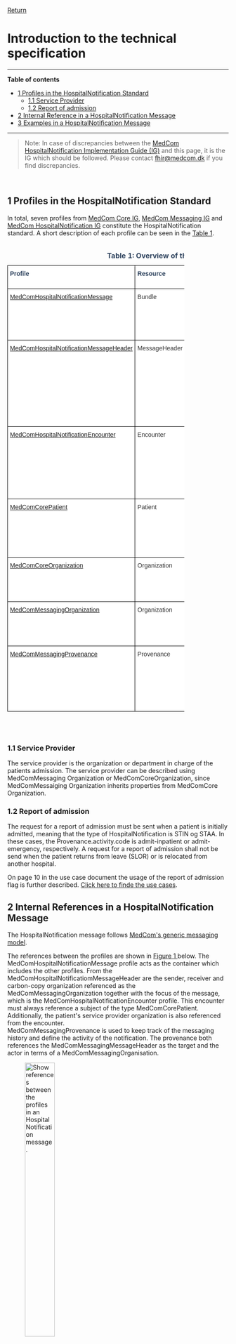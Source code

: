 [Return](../../index.md)
# Introduction to the technical specification
<hr/>

**Table of contents**
* [1 Profiles in the HospitalNotification Standard](#1-profiles-in-the-hospitalnotification-standard)
  * [1.1 Service Provider](#11-service-provider)
  * [1.2 Report of admission](#12-report-of-admission)
* [2 Internal Reference in a HospitalNotification Message](#2-internal-references-in-a-hospitalnotification-message)
* [3 Examples in a HospitalNotification Message](#3-examples-in-a-hospitalnotification-message) 
<!-- * [4 Release Notes](#4-release-notes) -->
<hr/>
  
  >Note: In case of discrepancies between the <a href="https://build.fhir.org/ig/medcomdk/dk-medcom-hospitalnotification/" target="_blank">MedCom HospitalNotification Implementation Guide (IG)</a> and this page, it is the IG which should be followed. Please contact <fhir@medcom.dk> if you find discrepancies.
<br>


## 1 Profiles in the HospitalNotification Standard

In total, seven profiles from <a href="https://build.fhir.org/ig/medcomdk/dk-medcom-core/" target="_blank">MedCom Core IG</a>, <a href="https://build.fhir.org/ig/medcomdk/dk-medcom-messaging/" target="_blank">MedCom Messaging IG</a> and <a href="https://build.fhir.org/ig/medcomdk/dk-medcom-hospitalnotification/" target="_blank">MedCom HospitalNotification IG</a> constitute the HospitalNotification standard. A short description of each profile can be seen in the <a href="#tab1">Table 1<a>.
<br><br>

<style type="text/css">
.tg  {border-collapse:collapse;border-spacing:0;max-width:80%}
.tg td{border-color:black;border-style:solid;border-width:1px;font-family:Arial, sans-serif;font-size:14px;
  overflow:hidden;padding:10px 5px;word-break:normal;}
.tg th{border-color:black;border-style:solid;border-width:1px;font-family:Arial, sans-serif;font-size:14px;
  font-weight:normal;overflow:hidden;padding:10px 5px;word-break:normal;}
.tg .tg-4mz0{background-color:#ffffff;color:#2c415c;text-align:left;vertical-align:top}
.tg .tg-7euo{background-color:#ffffff;color:#333333;text-align:left;vertical-align:top}
</style>
<table class="tg" id="tab1">
<caption style="color:#2c415c; font-weight:bold; text-align:center"> Table 1: Overview of the profiles in HospitalNotification standard </caption>
<thead>
  <tr>
    <th class="tg-4mz0"><span style="font-weight:bold">Profile</span></th>
    <th class="tg-4mz0"><span style="font-weight:bold">Resource</span></th>
    <th class="tg-4mz0"><span style="font-weight:bold">Description</span></th>
    <th class="tg-4mz0"><span style="font-weight:bold">MustSupport elements</span></th>
    <th class="tg-4mz0"><span style="font-weight:bold">Implementation Guide Origin</span></th>
  </tr>
</thead>
<tbody>
  <tr>
    <td class="tg-7euo"><a href="https://build.fhir.org/ig/medcomdk/dk-medcom-hospitalnotification/StructureDefinition-medcom-hospitalNotification-message.html" target="_blank">MedComHospitalNotificationMessage</a></td>
    <td class="tg-7euo">Bundle</td>
    <td class="tg-7euo">Acts as a container for the content of the message. The type of the Bundle shall always be 'message'.<br><br>Inherits from MedComMessagingMessage.</td>
    <td class="tg-7euo">Id<br>Type<br>Timestamp<br> Entry</td>
    <td class="tg-7euo">MedCom HospitalNotification</td>
  </tr>
  <tr>
    <td class="tg-7euo"><a href="https://build.fhir.org/ig/medcomdk/dk-medcom-hospitalnotification/StructureDefinition-medcom-hospitalNotification-messageHeader.html" target="_blank">MedComHospitalNotificationMessageHeader</a></td>
    <td class="tg-7euo">MessageHeader</td>
    <td class="tg-7euo">The header of a message, which profile shall always be the first referenced profile, when the type of the Bundle is 'message'. This profile holds references to the fundamental information in a message such as sender, receiver and the content of the message.<br><br>Inherits from MedComMessagingMessageHeader.</td>
    <td class="tg-7euo">Id<br>Text (Narrative)<br>reportOfAdmissionFlag <br>reportOfAdmissionRecipient <br>Event[x]:eventCoding <br>Sender Organization<br>Receiver Organization<br>Carbon Copy<br>Source (Receiver of the receipt)<br>Focus</td>
    <td class="tg-7euo">MedCom HospitalNotification</td>
  </tr>
  <tr>
    <td class="tg-7euo"><a href="https://build.fhir.org/ig/medcomdk/dk-medcom-hospitalnotification/StructureDefinition-medcom-hospitalNotification-encounter.html" target="_blank">MedComHospitalNotificationEncounter</a></td>
    <td class="tg-7euo">Encounter</td>
    <td class="tg-7euo">A meeting between a healthcare professional and a patient. In a HospitalNotification message the start time of the encounter represents the hospitalization of the patient.<br><br>Inherits from MedComCoreEncounter</td>
    <td class="tg-7euo">Status<br> class<br>Subject <br>EpisodeOfCare identifier<br>Period Start (start time of the encounter)<br>Service provider organization</td>
    <td class="tg-7euo">MedCom HospitalNotification</td>
  </tr>
  <tr>
    <td class="tg-7euo"><a href="https://build.fhir.org/ig/medcomdk/dk-medcom-core/StructureDefinition-medcom-core-patient.html" target="_blank">MedComCorePatient</a></td>
    <td class="tg-7euo">Patient</td>
    <td class="tg-7euo">Describes a citizen or patient, when exchanging a MedCom message.</td>
    <td class="tg-7euo">Slices for identifier (CPR-number)<br>Slices for nameName<br>Address<br>Telecom<br>Managing Organization<br>Deceased[x]</td>
    <td class="tg-7euo">MedCom Core</td>
  </tr>
  <tr>
    <td class="tg-7euo"><a href="https://build.fhir.org/ig/medcomdk/dk-medcom-core/StructureDefinition-medcom-core-organization.html" target="_blank">MedComCoreOrganization</a></td>
    <td class="tg-7euo">Organization</td>
    <td class="tg-7euo">Information useful to identify an organization. In a HospitalNotification message it is used to describe the service provider organization.</td>
    <td class="tg-7euo">Identifier (SOR-id)<br>Name</td>
    <td class="tg-7euo">MedCom Core</td>
  </tr>
  <tr>
    <td class="tg-7euo"><a href="https://build.fhir.org/ig/medcomdk/dk-medcom-messaging/StructureDefinition-medcom-messaging-organization.html" target="_blank">MedComMessagingOrganization</a></td>
    <td class="tg-7euo">Organization</td>
    <td class="tg-7euo">Information useful to identify an sender or receiver organization.<br>Inherits from MedComCoreOrganization.</td>
    <td class="tg-7euo">Text (Narrative text)<br>Slices for identifier (SOR-id)<br>Slices for identifier (EAN/GLN-id)<br>Name</td>
    <td class="tg-7euo">MedCom Messaging</td>
  </tr>
  <tr>
    <td class="tg-7euo"><a href="https://build.fhir.org/ig/medcomdk/dk-medcom-messaging/StructureDefinition-medcom-messaging-provenance.html" target="_blank">MedComMessagingProvenance</a></td>
    <td class="tg-7euo">Provenance</td>
    <td class="tg-7euo">Describes the activity and history of a message. It includes a reference to the target which is the MedComMessagingMessageHeader from the current message, the actors involved the activity and the previuos message if there is any.</td>
    <td class="tg-7euo">Text (Narrative text)<br>Target<br>OccurredDateTime <br>Timestamps<br>Activity<br>Agent<br>Entity (Reference to the previous message)</td>
    <td class="tg-7euo">MedCom Messaging</td>
  </tr>
</tbody>
</table>
<br><br>

### 1.1 Service Provider
The service provider is the organization or department in charge of the patients admission. 
The service provider can be described using MedComMessaging Organization or MedComCoreOrganization, since MedComMessaiging Organization inherits properties from MedComCore Organization. 

### 1.2  Report of admission
The request for a report of admission must be sent when a patient is initially admitted, meaning that the type of HospitalNotification is STIN og STAA. In these cases, the Provenance.activity.code is admit-inpatient or admit-emergency, respectively. A request for a report of admission shall not be send when the patient returns from leave (SLOR) or is relocated from another hospital. 

On page 10 in the use case document the usage of the report of admission flag is further described. <a href="https://medcomdk.github.io/dk-medcom-hospitalnotification/#12-use-cases">Click here to finde the use cases</a>. 


## 2 Internal References in a HospitalNotification Message
The HospitalNotification message follows <a href="https://medcomdk.github.io/dk-medcom-messaging/assets/documents/Intro-Technical-Spec-ENG.html" target="_blank">MedCom's generic messaging model</a>. 

The references between the profiles are shown in  <a href="#Fig1" rel="noopener noreferrer"> Figure 1 </a> below. The MedComHospitalNotificationMessage profile acts as the container which includes the other profiles. From the MedComHospitalNotificatiomMessageHeader are the sender, receiver and carbon-copy organization referenced as the MedComMessagingOrganization together with the focus of the message, which is the MedComHospitalNotificationEncounter profile. This encounter must always reference a subject of the type MedComCorePatient. Additionally, the patient's service provider organization is also referenced from the encounter.<br> 
MedComMessagingProvenance is used to keep track of the messaging history and define the activity of the notification. The provenance both references the MedComMessagingMessageHeader as the target and the actor in terms of a MedComMessagingOrganisation. 

<figure>
<img src="../images/HospitalNotification.png" alt="Show references between the profiles in an HospitalNotification message." style="width:40%" id="Fig1">
<figcaption text-align="center"><b>Figure 1: Structure of the HospitalNotification message </b> </figcaption>
</figure>
<br><br>


## 3 Examples in a HospitalNotification Message
In the <a href="#Fig2" rel="noopener noreferrer"> Figure 2 </a> and <a href="#Fig3" rel="noopener noreferrer"> Figure 3 </a>, the required content of a HospitalNotification message is illustrated. There is a difference between the required elements and MustSupport elements, as the required element must always be included in a message. Similarly, MustSupport elements must be included if they are present in the sender's system and the receiver must be able to handle the information if it is included. Thus, there is a discrepancy between the elements mentioned in the table above and <a href="#Fig2" rel="noopener noreferrer"> Figure 2 </a> . 

The message in <a href="#Fig2" rel="noopener noreferrer"> Figure 2 </a> and in <a href="#Fig3" rel="noopener noreferrer"> Figure 3 </a> illustrate an admission and discharge of a patient. The patient, service provider organization, sender and receiver information are identical since both messages are sent from a hospital to a municipality.

In 'Message 2: Discharge Inpatient to Home'(in <a href="#Fig3" rel="noopener noreferrer"> Figure 3 </a>) there are two MedComMessagingProvenances, as all provenance instances in a stream of messages must be included, as it constitutes a messaging history. 

Some of the information does not fulfill the requirements in the IG. This accounts for the id’s and organization identifiers. These are made up to simplify the example.
 
  > Note: IT vendors cannot assume any specific order of the resources in a message. 


<figure>
<img src="../images/HNAdmitInPat.svg" alt="Shows the required content in each profiles of a MedCom HospitalNotification Message." style="width: 55%" id="Fig2">
<figcaption text-align = "center"><b>Figure 2: Simplified example: Admit Inpatient </b></figcaption>
</figure>

<figure>
<img src="../images/HNAdmitFinish.svg" alt="Shows the required content in each profiles of a MedCom HospitalNotification Message." style="width: 55%" id="Fig3">
<figcaption text-align = "center"><b>Figure 3: Simplified example: Discharge  Inpatient </b></figcaption>
</figure>
<br><br>


## Timestamps occured in HospitalNotification message

The HospitalNotification message contains five timestamps:

* Encounter.period.start
* Encounter.period.end
* Bundle.timestamp
* Provenance.occuredDateTime[x]
* Provenance.recorded.
 

The five timestamps are registered at different times during the patient's hospital stay. E.i. during patient admission, the timestamps are registered in the following way(see <a href="#Fig4">Figure 4</a>):

When the patient arrives at the hospital, the hospital staff admits the patient and the first timestamp, Encounter.period.start,  is registered. Please notice that the Encounter.period.start does not change during the citizen's hospital stay.

Immediately after the hospital staff admits the patient to the hospital, the HospitalNotification for admission is generated and Bundle.timestamp is registered. When the HospitalNotification is sent to the municipality the Provenance.occuredDateTime[x] and Provenance.recorded timestamp are registered. Note that the Provenance.occuredDateTime[x] is a human readable, where Provenance.recorded is a system readable timestamp.

<figure>
<img src="../images/HN_Time_Stamp_admission.svg" alt="Illustration of how timestamps are registred in HospitalNotification Message for admission start" style="width: 55%" id="Fig4">
<figcaption text-align = "center"><b>Figure 4: Timestamps registration  in HospitalNotfication for Patient admission start </b></figcaption>
</figure> 

When the patient is ready to be discharged from the hospital, the hospital staff completes the discharge form and the Encounter.period.end is registered. Immediately after the hospital staff completed the discharge form, a HospitalNotification for discharge is generated and the Bundle.timestamp for the discharge HospitalNotification is registered. When the discharge HospitalNotification is sent to the Provenance.occuredDateTime[x] and Provenance.recorded timestamp are registered. Note that the Provenance.occuredDateTime[x] is a human readable, where Provenance.recorded is a system readable timestamp.

The process of timestamps registration when patient's admission ends is visualised in <a href="#Fig5"> Figure 5</a>.

<figure>
<img src="../images/HN_Time_Stamp_admission_end.svg" alt="Illustration of how timestamps are registred in HospitalNotification Message for patient adsmission end" style="width: 55%" id="Fig5">
<figcaption text-align = "center"><b>Figure 5: Timestamps registration in HospitalNotification for Patient admission end. </b></figcaption>
</figure> 


In case of that, the patient takes leave from the hospital admission the hospital staff register leave in the system (see <a href="#Fig5"> Figure 6</a>).Immediately after the hospital staff has registered the patient's leave, the HospitalNotification for onleave is generated and Bundle.timestamp is registered. When the HospitalNotification is sent to the municipality the Provenance.occuredDateTime[x] and Provenance.recorded timestamp are registered. Note that the Provenance.occuredDateTime[x] is a human-readable, where Provenance.recorded is a system readable timestamp. 

<figure>
<img src="../images/HN_Time_Stamp_patientOnLeave.svg" alt="Illustration of how timestamps are registred in HospitalNotification Message for onleave start" style="width: 55%" id="Fig6">
<figcaption text-align = "center"><b>Figure 6: Timestamps registration in HospitalNotification for onleave start. </b></figcaption>
</figure> 

When the patient returns to the hospital from his leave,the hospital staff register the return and the patient continues his admission (see <a href="#Fig7"> Figure 7</a>). Immediately after the hospital staff has registered the patient's leave, the HospitalNotification for onleav is generated and Bundle.timestamp is registered. When the HospitalNotification is sent to the municipality the Provenance.occuredDateTime[x] and Provenance.recorded timestamp are registered. Note that the Provenance.occuredDateTime[x] is a human-readable, where Provenance.recorded is a system readable timestamp. 
Please notice that the Encounter.period.start stays unchanged when the patient takes leave and the Encounter.period.end is not registered. The Encounter.period.end is ONLY registered when the patient ends the admission. 
<figure>
<img src="../images/HN_Time_Stamp_patientOnLeave_back.svg" alt="Illustration of how timestamps are registred in HospitalNotification Message for onleave end" style="width: 55%" id="Fig7">
<figcaption text-align = "center"><b>Figure 7: Timestamps registration in HospitalNotification for onleave end. </b></figcaption>
</figure> 

<br><br>
<!--  -->

<!-- ## 4 Release Notes 
[The latest changes of this page](../documents/ReleaseNoteIntroTechnicalSpec.md) can be found here. -->




